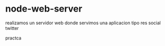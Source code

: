 # node-web-server
realizamos un servidor web donde servimos una aplicacion tipo res social twitter


practca
